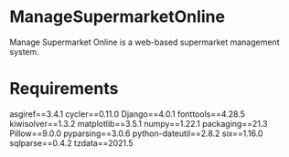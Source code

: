 # ManageSupermarketOnline
Manage Supermarket Online is a web-based supermarket management system.

# Requirements

asgiref==3.4.1
cycler==0.11.0
Django==4.0.1
fonttools==4.28.5
kiwisolver==1.3.2
matplotlib==3.5.1
numpy==1.22.1
packaging==21.3
Pillow==9.0.0
pyparsing==3.0.6
python-dateutil==2.8.2
six==1.16.0
sqlparse==0.4.2
tzdata==2021.5
